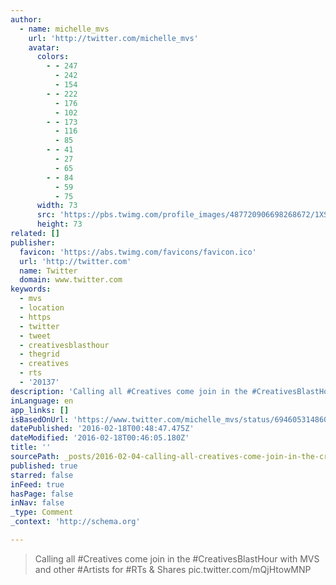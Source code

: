```yaml
---
author:
  - name: michelle_mvs
    url: 'http://twitter.com/michelle_mvs'
    avatar:
      colors:
        - - 247
          - 242
          - 154
        - - 222
          - 176
          - 102
        - - 173
          - 116
          - 85
        - - 41
          - 27
          - 65
        - - 84
          - 59
          - 75
      width: 73
      src: 'https://pbs.twimg.com/profile_images/487720906698268672/1XSYIYNC_bigger.jpeg'
      height: 73
related: []
publisher:
  favicon: 'https://abs.twimg.com/favicons/favicon.ico'
  url: 'http://twitter.com'
  name: Twitter
  domain: www.twitter.com
keywords:
  - mvs
  - location
  - https
  - twitter
  - tweet
  - creativesblasthour
  - thegrid
  - creatives
  - rts
  - '20137'
description: 'Calling all #Creatives come join in the #CreativesBlastHour with MVS and other #Artists for #RTs & Shares pic.twitter.com/mQjHtowMNP'
inLanguage: en
app_links: []
isBasedOnUrl: 'https://www.twitter.com/michelle_mvs/status/694605314860158976'
datePublished: '2016-02-18T00:48:47.475Z'
dateModified: '2016-02-18T00:46:05.180Z'
title: ''
sourcePath: _posts/2016-02-04-calling-all-creatives-come-join-in-the-creativesblasthour.md
published: true
starred: false
inFeed: true
hasPage: false
inNav: false
_type: Comment
_context: 'http://schema.org'

---
```

> Calling all &num;Creatives come join in the &num;CreativesBlastHour with MVS and other &num;Artists for &num;RTs & Shares pic&period;twitter&period;com&sol;mQjHtowMNP